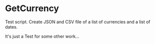 # GetCurrency
Test script. Create JSON and CSV file of a list of currencies and a list of dates.

It's just a Test for some other work...
